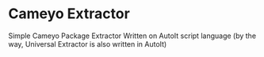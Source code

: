 # Cameyo Extractor

Simple Cameyo Package Extractor
Written on AutoIt script language (by the way, Universal Extractor is also written in AutoIt)